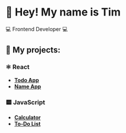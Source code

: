 # 👋 Hey! My name is Tim
💻 Frontend Developer 💻


## 🚀 My projects:

### ⚛️ React 
- **[Todo App](https://github.com/Fzpzmz/React-todo-app)** 
- **[Name App](https://github.com/Fzpzmz/React-name-app)** 

### 🟨 JavaScript
- **[Calculator](https://github.com/Fzpzmz/Calculator)** 
- **[To-Do List](https://github.com/Fzpzmz/To-Do-List)** 
